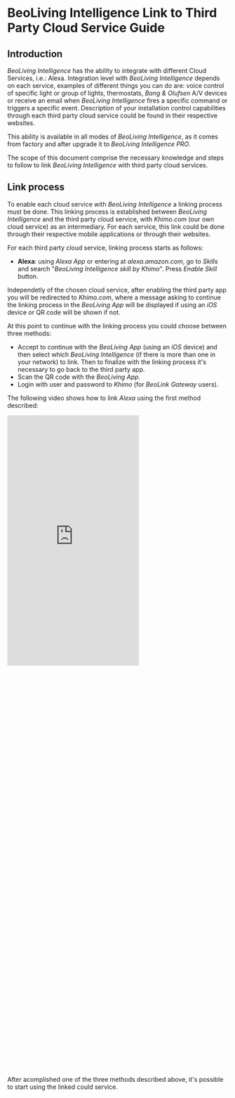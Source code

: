 # BeoLiving Intelligence Link to Third Party Cloud Service Guide

## Introduction

_BeoLiving Intelligence_ has the ability to integrate with different Cloud Services, i.e.: Alexa. Integration level with 
_BeoLiving Intelligence_ depends on each service, examples of different things you can do are: voice control of specific light or group of lights,
thermostats, _Bang & Olufsen_ A/V devices or receive an email when _BeoLiving Intelligence_ fires a specific command or triggers a specific event. 
Description of your installation control capabilities through each third party cloud service could be found in their respective websites. 

This ability is available in all modes of _BeoLiving Intelligence_, as it comes from factory and after upgrade it to _BeoLiving Intelligence PRO_.

The scope of this document comprise the necessary knowledge and steps to follow to link _BeoLiving Intelligence_ with third party cloud services.

## Link process

To enable each cloud service with _BeoLiving Intelligence_ a linking process must be done. This linking process is established between _BeoLiving 
Intelligence_ and the third party cloud service, with _Khimo.com_ (our own cloud service) as an intermediary. For each service, this link could be
done through their respective mobile applications or through their websites.

For each third party cloud service, linking process starts as follows:

+ **Alexa**: using _Alexa App_ or entering at _alexa.amazon.com_, go to _Skills_ and search "_BeoLiving Intelligence skill by Khimo_". Press 
_Enable Skill_ button.
<!--
+ **IFTTT**: using _IFTTT_ App or entering at _ifttt.com_, search by service "_BeoLink Gateway_". Press _Connect_ button.
-->

Independetly of the chosen cloud service, after enabling the third party app you will be redirected to _Khimo.com_, where a message asking to 
continue the linking process in the _BeoLiving App_ will be displayed if using an _iOS_ device or QR code will be shown if not.
 
At this point to continue with the linking process you could choose between three methods:

+ Accept to continue with the _BeoLiving App_ (using an _iOS_ device) and then select which _BeoLiving Intelligence_ (if there is more than one in
your network) to link. Then to finalize with the linking process it's necessary to go back to the third party app. 
+ Scan the QR code with the _BeoLiving App_.
+ Login with user and password to _Khimo_ (for _BeoLink Gateway_ users). 

The following video shows how to link _Alexa_ using the first method described:

<div class="row justify-content-center">
  <div class="col-sm-5">     
	<div class="embed-responsive" style="padding-bottom: 179%;">
	  <iframe class="embed-responsive-item" src="https://www.youtube.com/embed/W_4cyvD2Q1Q?autoplay=1&loop=1&playlist=W_4cyvD2Q1Q"  frameborder="0" height="570" allow="autoplay; encrypted-media" allowfullscreen></iframe>
	</div>
  </div>
</div>
<br>

After acomplished one of the three methods described above, it's possible to start using the linked could service.


